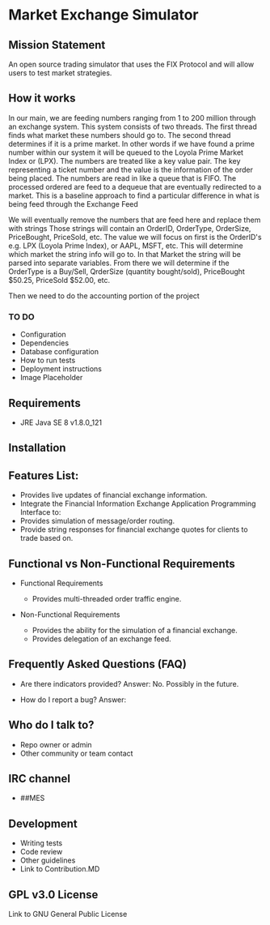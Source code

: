 # Market Exchange Simulator #

##  Mission Statement ## 
An open source trading simulator that uses the FIX Protocol and will allow users to test market strategies.

## How it works ## 
In our main, we are feeding numbers ranging from 1 to 200 million through an exchange system. This system consists of two threads. The first thread finds what market these numbers should go to. The second thread determines if it is a prime market. In other words if we have found a prime number within our system it will be queued to the Loyola Prime Market Index or (LPX). The numbers are treated like a key value pair. The key representing a ticket number and the value is the information of the order being placed. The numbers are read in like a queue that is FIFO. The processed ordered are feed to a dequeue that are eventually redirected to a market. This is a baseline approach to find a particular difference in what is being feed through the Exchange Feed

We will eventually remove the numbers that are feed here and replace them with strings
Those strings will contain an OrderID, OrderType, OrderSize, PriceBought, PriceSold, etc.
The value we will focus on first is the OrderID's e.g. LPX (Loyola Prime Index), or AAPL, MSFT, etc. This will determine which market the string info will go to. In that Market the string will be parsed into separate variables. From there we will determine if the OrderType is a Buy/Sell, QrderSize (quantity bought/sold), PriceBought $50.25, PriceSold $52.00, etc.

Then we need to do the accounting portion of the project



### TO DO ###

* Configuration
* Dependencies
* Database configuration
* How to run tests
* Deployment instructions
* Image Placeholder

## Requirements ## 

* JRE Java SE 8 v1.8.0_121

	
## Installation ##







## Features List: ##

* Provides live updates of financial exchange information.
* Integrate the Financial Information Exchange Application Programming Interface to:
* Provides simulation of message/order routing.
* Provide string responses for financial exchange quotes for clients to trade based on.

## Functional vs Non-Functional Requirements ##

* Functional Requirements
	- Provides multi-threaded order traffic engine.
		
* Non-Functional Requirements
	- Provides the ability for the simulation of a financial exchange.
	- Provides delegation of an exchange feed.

## Frequently Asked Questions (FAQ) ##

* Are there indicators provided? 	Answer: No. Possibly in the future.

* How do I report a bug?			Answer: 

## Who do I talk to? ##

* Repo owner or admin
* Other community or team contact


## IRC channel ##
* ##MES

## Development ##

* Writing tests
* Code review
* Other guidelines
* Link to Contribution.MD

## GPL v3.0 License ## 
Link to GNU General Public License